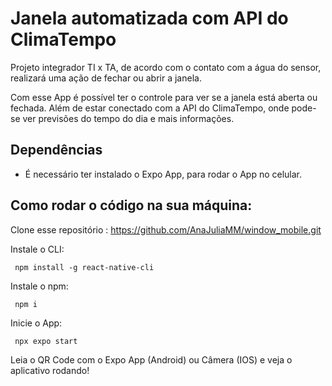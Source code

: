 
# Janela automatizada com API do ClimaTempo

Projeto integrador TI x TA, de acordo com o contato com a água do sensor, realizará uma ação de fechar ou abrir a janela. 

Com esse App é possível ter o controle para ver se a janela está aberta ou fechada. Além de estar conectado com a API do ClimaTempo, onde pode-se ver previsões do tempo do dia e mais informações.

## Dependências
- É necessário ter instalado o Expo App, para rodar o App no celular.

## Como rodar o código na sua máquina:
Clone esse repositório :
https://github.com/AnaJuliaMM/window_mobile.git

Instale o CLI:
```
 npm install -g react-native-cli
```
Instale o npm:
```
 npm i
```
Inicie o App:
```
 npx expo start
```
Leia o QR Code com o Expo App (Android) ou Câmera (IOS) e veja o aplicativo rodando!

